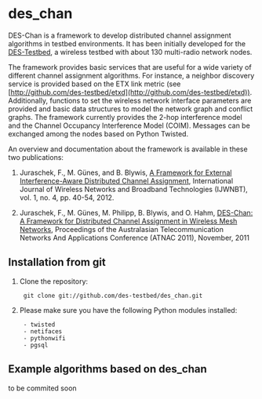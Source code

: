 des_chan
========

DES-Chan is a framework to develop distributed channel assignment algorithms in testbed environments. It has been initially developed for the [DES-Testbed](http://www.des-testbed.net), a wireless testbed with about 130 multi-radio network nodes.

The framework provides basic services that are useful for a wide variety of different channel assignment algorithms. For instance, a neighbor discovery service is provided based on the ETX link metric (see [http://github.com/des-testbed/etxd](http://github.com/des-testbed/etxd)). Additionally, functions to set the wireless network interface parameters are provided and basic data structures to model the network graph and conflict graphs. The framework currently provides the 2-hop interference model and the Channel Occupancy Interference Model (COIM). Messages can be exchanged among the nodes based on Python Twisted.

An overview and documentation about the framework is available in these two publications:

1. Juraschek, F., M. Günes, and B. Blywis, [A Framework for External Interference-Aware Distributed Channel Assignment](http://des-testbed.net/content/framework-external-interference-aware-distributed-channel-assignment), International Journal of Wireless Networks and Broadband Technologies (IJWNBT), vol. 1, no. 4, pp. 40-54, 2012.

2. Juraschek, F., M. Günes, M. Philipp, B. Blywis, and O. Hahm, [DES-Chan: A Framework for Distributed Channel Assignment in Wireless Mesh Networks](http://des-testbed.net/content/des-chan-framework-distributed-channel-assignment-wireless-mesh-networks), Proceedings of the Australasian Telecommunication Networks And Applications Conference (ATNAC 2011), November, 2011 


Installation from git
---------------------
1. Clone the repository:
    
        git clone git://github.com/des-testbed/des_chan.git
    
    
2. Please make sure you have the following Python modules installed:

        - twisted
        - netifaces
        - pythonwifi
        - pgsql


Example algorithms based on des_chan
------------------------------------
to be commited soon
